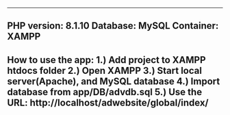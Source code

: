 ----------------------------------------------------------
PHP version: 8.1.10
Database: MySQL
Container: XAMPP
----------------------------------------------------------
How to use the app:
1.) Add project to XAMPP htdocs folder
2.) Open XAMPP
3.) Start local server(Apache), and MySQL database
4.) Import database from app/DB/advdb.sql
5.) Use the URL: http://localhost/adwebsite/global/index/
----------------------------------------------------------

